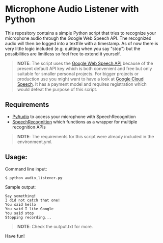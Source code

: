 ﻿# Microphone Audio Listener with Python

This repository contains a simple Python script that tries to recognize your microphone audio through the Google Web Speech API. The recognized audio will then be logged into a textfile with a timestamp. As of now there is very little logic included (e.g. quitting when you say "stop") but the possibilities are limitless so feel free to extend it yourself.

> **NOTE**: The script uses the [Google Web Speech API](https://wicg.github.io/speech-api) because of the present default API key which is both convenient and free but only suitable for smaller personal projects. For bigger projects or production use you might want to have a look at [Google Cloud Speech](https://cloud.google.com/speech-to-text). It has a payment model and requires registration which would defeat the purpose of this script.

## Requirements

- [PyAudio](https://pypi.org/project/PyAudio/) to access your microphone with SpeechRecognition
- [SpeechRecognition](https://pypi.org/project/SpeechRecognition) which functions as a wrapper for multiple recognition APIs

> **NOTE**: The requirements for this script were already included in the environment.yml.

## Usage:

Command line input:
```
$ python audio_listener.py
```
Sample output:
```
Say something!
I did not catch that one!
You said hello
You said I like Google
You said stop
Stopping recording...
```
> **NOTE**: Check the output.txt for more.

Have fun!
